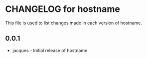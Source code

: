 CHANGELOG for hostname
======================

This file is used to list changes made in each version of hostname.

0.0.1
-----
- jacques - Initial release of hostname
